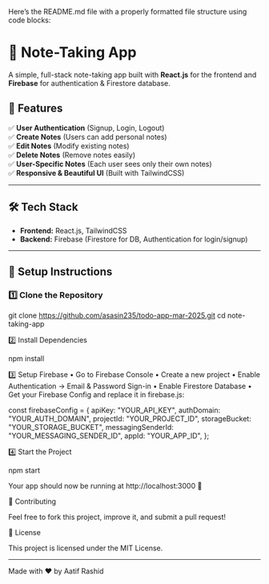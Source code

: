 Here’s the README.md file with a properly formatted file structure using code blocks:

# 📝 Note-Taking App

A simple, full-stack note-taking app built with **React.js** for the frontend and **Firebase** for authentication & Firestore database.

## 🚀 Features
✅ **User Authentication** (Signup, Login, Logout)  
✅ **Create Notes** (Users can add personal notes)  
✅ **Edit Notes** (Modify existing notes)  
✅ **Delete Notes** (Remove notes easily)  
✅ **User-Specific Notes** (Each user sees only their own notes)  
✅ **Responsive & Beautiful UI** (Built with TailwindCSS)

---

## 🛠 Tech Stack
- **Frontend:** React.js, TailwindCSS
- **Backend:** Firebase (Firestore for DB, Authentication for login/signup)

---



## 🔧 Setup Instructions

### 1️⃣ Clone the Repository

git clone https://github.com/asasin235/todo-app-mar-2025.git
cd note-taking-app

2️⃣ Install Dependencies

npm install

3️⃣ Setup Firebase
	•	Go to Firebase Console
	•	Create a new project
	•	Enable Authentication → Email & Password Sign-in
	•	Enable Firestore Database
	•	Get your Firebase Config and replace it in firebase.js:

const firebaseConfig = {
  apiKey: "YOUR_API_KEY",
  authDomain: "YOUR_AUTH_DOMAIN",
  projectId: "YOUR_PROJECT_ID",
  storageBucket: "YOUR_STORAGE_BUCKET",
  messagingSenderId: "YOUR_MESSAGING_SENDER_ID",
  appId: "YOUR_APP_ID",
};

4️⃣ Start the Project

npm start

Your app should now be running at http://localhost:3000 🎉


🤝 Contributing

Feel free to fork this project, improve it, and submit a pull request!

📜 License

This project is licensed under the MIT License.

---

Made with ❤️ by Aatif Rashid
